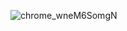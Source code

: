 ![chrome_wneM6SomgN](https://github.com/PrakharMasih/ChatBot_/assets/98174080/dd2197ea-c3c9-4a52-b75d-af373e9b3851)

